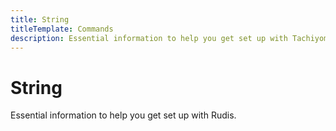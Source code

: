 ```yaml
---
title: String
titleTemplate: Commands
description: Essential information to help you get set up with Tachiyomi.
---
```


# String

Essential information to help you get set up with Rudis.
